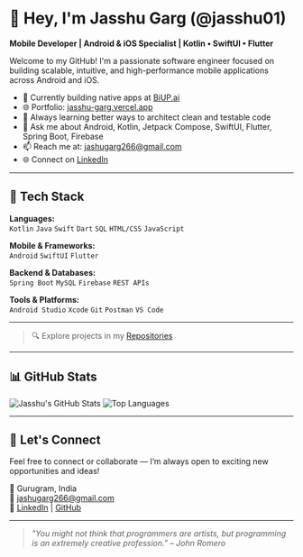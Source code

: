 # 👋 Hey, I'm Jasshu Garg (@jasshu01)

**Mobile Developer | Android & iOS Specialist | Kotlin • SwiftUI • Flutter**

Welcome to my GitHub! I'm a passionate software engineer focused on building scalable, intuitive, and high-performance mobile applications across Android and iOS.

- 🔭 Currently building native apps at [BiUP.ai](https://www.biup.ai)
- 🌐 Portfolio: [jasshu-garg.vercel.app](https://jasshu-garg.vercel.app)
- 🌱 Always learning better ways to architect clean and testable code
- 💬 Ask me about Android, Kotlin, Jetpack Compose, SwiftUI, Flutter, Spring Boot, Firebase
- 📫 Reach me at: [jashugarg266@gmail.com](mailto:jashugarg266@gmail.com)
- 🌐 Connect on [LinkedIn](https://www.linkedin.com/in/jasshu-garg-8a3205193)

---

## 🚀 Tech Stack

**Languages:**  
`Kotlin` `Java` `Swift` `Dart` `SQL` `HTML/CSS` `JavaScript`

**Mobile & Frameworks:**  
`Android` `SwiftUI` `Flutter`

**Backend & Databases:**  
`Spring Boot` `MySQL` `Firebase` `REST APIs`

**Tools & Platforms:**  
`Android Studio` `Xcode` `Git` `Postman` `VS Code`

---
> 🔍 Explore projects in my [Repositories](https://github.com/jasshu01?tab=repositories)
---

## 📊 GitHub Stats

![Jasshu's GitHub Stats](https://github-readme-stats.vercel.app/api?username=jasshu01&show_icons=true&theme=tokyonight&hide_rank=true)
![Top Languages](https://github-readme-stats.vercel.app/api/top-langs/?username=jasshu01&layout=compact&theme=tokyonight)

---

## 🤝 Let's Connect

Feel free to connect or collaborate — I’m always open to exciting new opportunities and ideas!

📍 Gurugram, India  
📧 jashugarg266@gmail.com  
🔗 [LinkedIn](https://www.linkedin.com/in/jasshu-garg-8a3205193) | [GitHub](https://github.com/jasshu01)

---

> *"You might not think that programmers are artists, but programming is an extremely creative profession." – John Romero*

